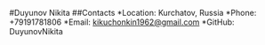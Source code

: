 #Duyunov Nikita
##Contacts
*Location: Kurchatov, Russia
*Phone: +79191781806
*Email: kikuchonkin1962@gmail.com
*GitHub: DuyunovNikita
